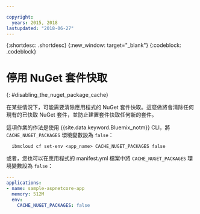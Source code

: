 ```yaml
---

copyright:
  years: 2015, 2018
lastupdated: "2018-06-27"
---
```


{:shortdesc: .shortdesc}
{:new_window: target="_blank"}
{:codeblock: .codeblock}

# 停用 NuGet 套件快取
{: #disabling_the_nuget_package_cache}

在某些情況下，可能需要清除應用程式的 NuGet 套件快取。這麼做將會清除任何現有的已快取 NuGet 套件，並防止建置套件快取任何新的套件。

這項作業的作法是使用 {{site.data.keyword.Bluemix_notm}} CLI，將 `CACHE_NUGET_PACKAGES` 環境變數設為 `false`：

```shell
  ibmcloud cf set-env <app_name> CACHE_NUGET_PACKAGES false
```

或者，您也可以在應用程式的 manifest.yml 檔案中將 `CACHE_NUGET_PACKAGES` 環境變數設為 `false`：

```yml
---
applications:
- name: sample-aspnetcore-app
  memory: 512M
  env:
    CACHE_NUGET_PACKAGES: false
```
